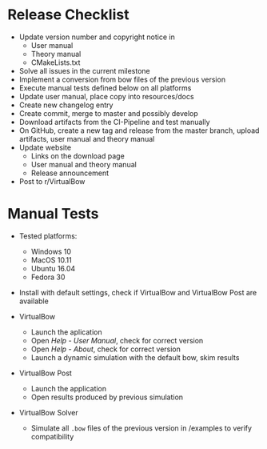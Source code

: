 # Release Checklist

* Update version number and copyright notice in
    * User manual
    * Theory manual
    * CMakeLists.txt
* Solve all issues in the current milestone
* Implement a conversion from bow files of the previous version
* Execute manual tests defined below on all platforms
* Update user manual, place copy into resources/docs
* Create new changelog entry
* Create commit, merge to master and possibly develop
* Download artifacts from the CI-Pipeline and test manually
* On GitHub, create a new tag and release from the master branch, upload artifacts, user manual and theory manual
* Update website
    * Links on the download page
    * User manual and theory manual
    * Release announcement
* Post to r/VirtualBow 

# Manual Tests

* Tested platforms:
    * Windows 10
    * MacOS 10.11
    * Ubuntu 16.04
    * Fedora 30

* Install with default settings, check if VirtualBow and VirtualBow Post are available

* VirtualBow
    * Launch the aplication
    * Open *Help* - *User Manual*, check for correct version
    * Open *Help* - *About*, check for correct version
    * Launch a dynamic simulation with the default bow, skim results

* VirtualBow Post
    * Launch the application
    * Open results produced by previous simulation

* VirtualBow Solver
    * Simulate all `.bow` files of the previous version in /examples to verify compatibility
